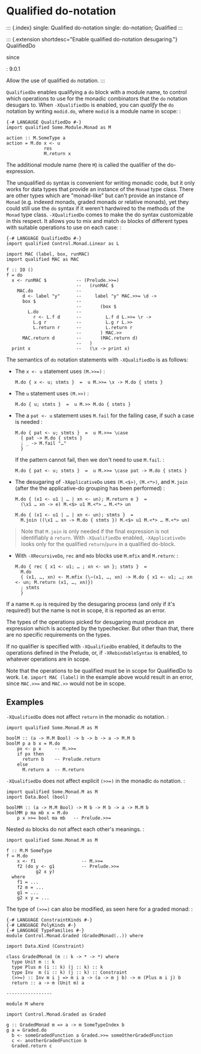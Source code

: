 Qualified do-notation
=====================

::: {.index}
single: Qualified do-notation single: do-notation; Qualified
:::

::: {.extension shortdesc="Enable qualified do-notation desugaring."}
QualifiedDo

since

:   9.0.1

Allow the use of qualified `do` notation.
:::

`QualifiedDo` enables qualifying a `do` block with a module name, to
control which operations to use for the monadic combinators that the
`do` notation desugars to. When `-XQualifiedDo` is enabled, you can
*qualify* the `do` notation by writing `modid.do`, where `modid` is a
module name in scope: :

    {-# LANGAUGE QualifiedDo #-}
    import qualified Some.Module.Monad as M

    action :: M.SomeType a
    action = M.do x <- u
                  res
                  M.return x

The additional module name (here `M`) is called the qualifier of the
do-expression.

The unqualified `do` syntax is convenient for writing monadic code, but
it only works for data types that provide an instance of the `Monad`
type class. There are other types which are \"monad-like\" but can\'t
provide an instance of `Monad` (e.g. indexed monads, graded monads or
relative monads), yet they could still use the `do` syntax if it
weren\'t hardwired to the methods of the `Monad` type class.
`-XQualifiedDo` comes to make the do syntax customizable in this
respect. It allows you to mix and match `do` blocks of different types
with suitable operations to use on each case: :

    {-# LANGUAGE QualifiedDo #-}
    import qualified Control.Monad.Linear as L

    import MAC (label, box, runMAC)
    import qualified MAC as MAC

    f :: IO ()
    f = do
      x <- runMAC $           -- (Prelude.>>=)
                              --   (runMAC $
        MAC.do                --
          d <- label "y"      --     label "y" MAC.>>= \d ->
          box $               --
                              --       (box $
            L.do              --
              r <- L.f d      --         L.f d L.>>= \r ->
              L.g r           --         L.g r L.>>
              L.return r      --         L.return r
                              --       ) MAC.>>
          MAC.return d        --       (MAC.return d)
                              --   )
      print x                 --   (\x -> print x)

The semantics of `do` notation statements with `-XQualifiedDo` is as
follows:

-   The `x <- u` statement uses `(M.>>=)` :

        M.do { x <- u; stmts }  =  u M.>>= \x -> M.do { stmts }

-   The `u` statement uses `(M.>>)` :

        M.do { u; stmts }  =  u M.>> M.do { stmts }

-   The a `pat <- u` statement uses `M.fail` for the failing case, if
    such a case is needed :

        M.do { pat <- u; stmts }  =  u M.>>= \case
          { pat -> M.do { stmts }
          ; _ -> M.fail "…"
          }

    If the pattern cannot fail, then we don\'t need to use `M.fail`. :

        M.do { pat <- u; stmts }  =  u M.>>= \case pat -> M.do { stmts }

-   The desugaring of `-XApplicativeDo` uses `(M.<$>)`, `(M.<*>)`, and
    `M.join` (after the the applicative-do grouping has been performed)
    :

        M.do { (x1 <- u1 | … | xn <- un); M.return e }  =
          (\x1 … xn -> e) M.<$> u1 M.<*> … M.<*> un

        M.do { (x1 <- u1 | … | xn <- un); stmts }  =
          M.join ((\x1 … xn -> M.do { stmts }) M.<$> u1 M.<*> … M.<*> un)

> Note that `M.join` is only needed if the final expression is not
> identifiably a `return`. With `-XQualifiedDo` enabled,
> `-XApplicativeDo` looks only for the qualified `return`/`pure` in a
> qualified do-block.

-   With `-XRecursiveDo`, `rec` and `mdo` blocks use `M.mfix` and
    `M.return`: :

        M.do { rec { x1 <- u1; … ; xn <- un }; stmts }  =
          M.do
          { (x1, …, xn) <- M.mfix (\~(x1, …, xn) -> M.do { x1 <- u1; …; xn <- un; M.return (x1, …, xn)})
          ; stmts
          }

If a name `M.op` is required by the desugaring process (and only if
it\'s required!) but the name is not in scope, it is reported as an
error.

The types of the operations picked for desugaring must produce an
expression which is accepted by the typechecker. But other than that,
there are no specific requirements on the types.

If no qualifier is specified with `-XQualifiedDo` enabled, it defaults
to the operations defined in the Prelude, or, if `-XRebindableSyntax` is
enabled, to whatever operations are in scope.

Note that the operations to be qualified must be in scope for
QualifiedDo to work. I.e. `import MAC (label)` in the example above
would result in an error, since `MAC.>>=` and `MAC.>>` would not be in
scope.

Examples
--------

`-XQualifiedDo` does not affect `return` in the monadic `do` notation. :

    import qualified Some.Monad.M as M

    boolM :: (a -> M.M Bool) -> b -> b -> a -> M.M b
    boolM p a b x = M.do
        px <- p x     -- M.>>=
        if px then
          return b    -- Prelude.return
        else
          M.return a  -- M.return

`-XQualifiedDo` does not affect explicit `(>>=)` in the monadic `do`
notation. :

    import qualified Some.Monad.M as M
    import Data.Bool (bool)

    boolMM :: (a -> M.M Bool) -> M b -> M b -> a -> M.M b
    boolMM p ma mb x = M.do
        p x >>= bool ma mb   -- Prelude.>>=

Nested `do` blocks do not affect each other\'s meanings. :

    import qualified Some.Monad.M as M

    f :: M.M SomeType
    f = M.do
        x <- f1                 -- M.>>=
        f2 (do y <- g1          -- Prelude.>>=
               g2 x y)
      where
        f1 = ...
        f2 m = ...
        g1 = ...
        g2 x y = ...

The type of `(>>=)` can also be modified, as seen here for a graded
monad: :

    {-# LANGUAGE ConstraintKinds #-}
    {-# LANGUAGE PolyKinds #-}
    {-# LANGUAGE TypeFamilies #-}
    module Control.Monad.Graded (GradedMonad(..)) where

    import Data.Kind (Constraint)

    class GradedMonad (m :: k -> * -> *) where
      type Unit m :: k
      type Plus m (i :: k) (j :: k) :: k
      type Inv  m (i :: k) (j :: k) :: Constraint
      (>>=) :: Inv m i j => m i a -> (a -> m j b) -> m (Plus m i j) b
      return :: a -> m (Unit m) a

    -----------------

    module M where

    import Control.Monad.Graded as Graded

    g :: GradedMonad m => a -> m SomeTypeIndex b
    g a = Graded.do
      b <- someGradedFunction a Graded.>>= someOtherGradedFunction
      c <- anotherGradedFunction b
      Graded.return c
